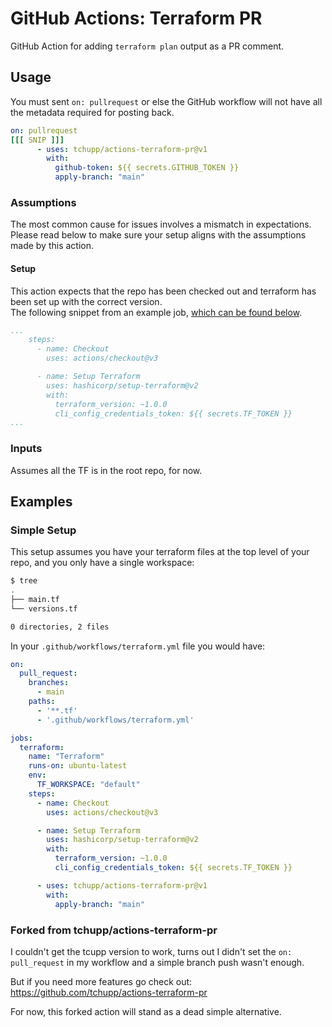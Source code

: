 # GitHub Actions: Terraform PR

GitHub Action for adding `terraform plan` output as a PR comment.


## Usage

You must sent `on: pullrequest` or else the GitHub workflow will not have all the metadata required for posting back.

```yaml
on: pullrequest
[[[ SNIP ]]]
      - uses: tchupp/actions-terraform-pr@v1
        with:
          github-token: ${{ secrets.GITHUB_TOKEN }}
          apply-branch: "main"
```

### Assumptions

The most common cause for issues involves a mismatch in expectations.  
Please read below to make sure your setup aligns with the assumptions made by this action.

#### Setup

This action expects that the repo has been checked out and terraform has been set up with the correct version.  
The following snippet from an example job, [which can be found below](#simple-setup).

```yaml
...
    steps:
      - name: Checkout
        uses: actions/checkout@v3

      - name: Setup Terraform
        uses: hashicorp/setup-terraform@v2
        with:
          terraform_version: ~1.0.0
          cli_config_credentials_token: ${{ secrets.TF_TOKEN }}
...
```

### Inputs

Assumes all the TF is in the root repo, for now.

## Examples

### Simple Setup

This setup assumes you have your terraform files at the top level of your repo, and you only have a single workspace:
```bash
$ tree
.
├── main.tf
└── versions.tf

0 directories, 2 files
```

In your `.github/workflows/terraform.yml` file you would have:
```yaml
on:
  pull_request:
    branches:
      - main
    paths:
      - '**.tf'
      - '.github/workflows/terraform.yml'

jobs:
  terraform:
    name: "Terraform"
    runs-on: ubuntu-latest
    env:
      TF_WORKSPACE: "default"
    steps:
      - name: Checkout
        uses: actions/checkout@v3

      - name: Setup Terraform
        uses: hashicorp/setup-terraform@v2
        with:
          terraform_version: ~1.0.0
          cli_config_credentials_token: ${{ secrets.TF_TOKEN }}

      - uses: tchupp/actions-terraform-pr@v1
        with:
          apply-branch: "main"
```

### Forked from tchupp/actions-terraform-pr

I couldn't get the tcupp version to work, turns out I didn't set the `on: pull_request` in my workflow and a simple branch push wasn't enough.

But if you need more features go check out: https://github.com/tchupp/actions-terraform-pr

For now, this forked action will stand as a dead simple alternative.